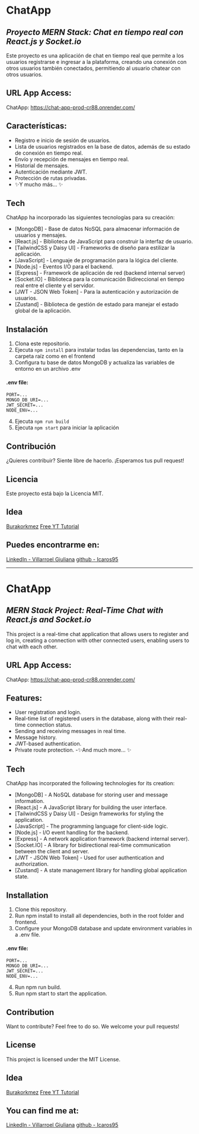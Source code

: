 # ChatApp
## _Proyecto MERN Stack: Chat en tiempo real con React.js y Socket.io_

Este proyecto es una aplicación de chat en tiempo real que permite a los usuarios registrarse e ingresar a la plataforma, creando una conexión con otros usuarios también conectados, permitiendo al usuario chatear con otros usuarios.

## URL App Access:
ChatApp: https://chat-app-prod-cr88.onrender.com/

## Características:
- Registro e inicio de sesión de usuarios.
- Lista de usuarios registrados en la base de datos, además de su estado de conexión en tiempo real.
- Envío y recepción de mensajes en tiempo real.
- Historial de mensajes.
- Autenticación mediante JWT.
- Protección de rutas privadas.
- ✨Y mucho más... ✨

## Tech

ChatApp ha incorporado las siguientes tecnologías para su creación:

- [MongoDB] - Base de datos NoSQL para almacenar información de usuarios y mensajes.
- [React.js] - Biblioteca de JavaScript para construir la interfaz de usuario.
- [TailwindCSS y Daisy UI] - Frameworks de diseño para estilizar la aplicación.
- [JavaScript] - Lenguaje de programación para la lógica del cliente.
- [Node.js] - Eventos I/O para el backend.
- [Express] - Framework de aplicación de red (backend internal server)
- [Socket.IO] - Biblioteca para la comunicación Bidireccional en tiempo real entre el cliente y el servidor.
- [JWT - JSON Web Token] - Para la autenticación y autorización de usuarios.
- [Zustand] - Biblioteca de gestión de estado para manejar el estado global de la aplicación.

## Instalación
1. Clona este repositorio.
2. Ejecuta ```npm install``` para instalar todas las dependencias, tanto en la carpeta raíz como en el frontend
3. Configura tu base de datos MongoDB y actualiza las variables de entorno en un archivo .env
#### .env file:
``` 
PORT=...
MONGO_DB_URI=...
JWT_SECRET=...
NODE_ENV=...
```
4. Ejecuta ```npm run build```
5. Ejecuta ```npm start``` para iniciar la aplicación

## Contribución

¿Quieres contribuir? Siente libre de hacerlo. ¡Esperamos tus pull request!

## Licencia

Este proyecto está bajo la Licencia MIT.

## Idea
[Burakorkmez](https://github.com/burakorkmez/mern-chat-app/tree/master?tab=readme-ov-file)
[Free YT Tutorial](https://youtu.be/HwCqsOis894?si=ySwRarmn6imiQ_Xz)

## Puedes encontrarme en:
[LinkedIn - Villarroel Giuliana](www.linkedin.com/in/giuliana-villarroel-67812627a)
[github - Icaros95](https://github.com/Icaros95)


___________________________________________________________________
# ChatApp
## _MERN Stack Project: Real-Time Chat with React.js and Socket.io_

This project is a real-time chat application that allows users to register and log in, creating a connection with other connected users, enabling users to chat with each other.

## URL App Access:
ChatApp: https://chat-app-prod-cr88.onrender.com/

## Features:
- User registration and login.
- Real-time list of registered users in the database, along with their real-time connection status.
- Sending and receiving messages in real time.
- Message history.
- JWT-based authentication.
- Private route protection.
-✨And much more… ✨

## Tech

ChatApp has incorporated the following technologies for its creation:

- [MongoDB] - A NoSQL database for storing user and message information.
- [React.js] - A JavaScript library for building the user interface.
- [TailwindCSS y Daisy UI] - Design frameworks for styling the application.
- [JavaScript] - The programming language for client-side logic.
- [Node.js] - I/O event handling for the backend.
- [Express] - A network application framework (backend internal server).
- [Socket.IO] - A library for bidirectional real-time communication between the client and server.
- [JWT - JSON Web Token] - Used for user authentication and authorization.
- [Zustand] -  A state management library for handling global application state.

## Installation
1. Clone this repository.
2. Run npm install to install all dependencies, both in the root folder and frontend.
3. Configure your MongoDB database and update environment variables in a .env file.
#### .env file:
``` 
PORT=...
MONGO_DB_URI=...
JWT_SECRET=...
NODE_ENV=...
```
4. Run npm run build.
5. Run npm start to start the application.

## Contribution

Want to contribute? Feel free to do so. We welcome your pull requests!

## License

This project is licensed under the MIT License.

## Idea
[Burakorkmez](https://github.com/burakorkmez/mern-chat-app/tree/master?tab=readme-ov-file)
[Free YT Tutorial](https://youtu.be/HwCqsOis894?si=ySwRarmn6imiQ_Xz)

## You can find me at:
[LinkedIn - Villarroel Giuliana](www.linkedin.com/in/giuliana-villarroel-67812627a)
[github - Icaros95](https://github.com/Icaros95)
